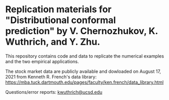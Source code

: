 # Replication materials for "Distributional conformal prediction" by V. Chernozhukov, K. Wuthrich, and Y. Zhu. 

This repository contains code and data to replicate the numerical examples and the two empirical applications. 

The stock market data are publicly available and dowloaded on August 17, 2021 from Kenneth R. French's data library: https://mba.tuck.dartmouth.edu/pages/faculty/ken.french/data_library.html

Questions/error reports: kwuthrich@ucsd.edu
